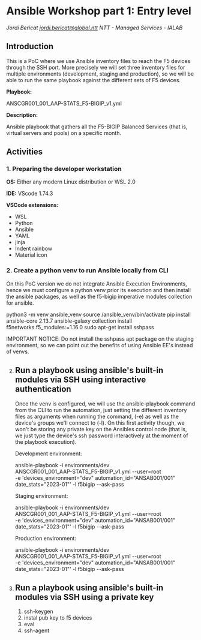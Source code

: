 # Ansible Workshop part 1: Entry level

*Jordi Bericat*
*jordi.bericat@global.ntt*
*NTT - Managed Services - IALAB*

## Introduction

This is a PoC where we use Ansible inventory files to reach the
F5 devices through the SSH port. More precisely we will set
three inventory files for multiple environments (development,
staging and production), so we will be able to run the same
playbook against the different sets of F5 devices.

**Playbook:**

ANSCGR001_001_AAP-STATS_F5-BIGIP_v1.yml

**Description:**

Ansible playbook that gathers all the F5-BIGIP Balanced Services
(that is, virtual servers and pools) on a specific month.

## Activities

### 1. Preparing the developer workstation

**OS:** Either any modern Linux distribution or WSL 2.0

**IDE:** VScode 1.74.3

**VSCode extensions:**

- WSL
- Python
- Ansible
- YAML
- jinja
- Indent rainbow
- Material icon

### 2. Create a python venv to run Ansible locally from CLI

On this PoC version we do not integrate Ansible Execution
Environments, hence we must configure a python venv prior its
execution and then install the ansible packages, as well as the
f5-bigip imperative modules collection for ansible.

   python3 -m venv ansible_venv
   source /ansible_venv/bin/activate
   pip install ansible-core 2.13.7
   ansible-galaxy collection install f5networks.f5_modules:=1.16.0
   sudo apt-get install sshpass

   IMPORTANT NOTICE: Do not install the sshpass apt package on the
   staging environment, so we can point out the benefits of using
   Ansible EE's instead of venvs.

2. Run a playbook using ansible's built-in modules via SSH using interactive authentication
   ----------------------------------------------------------------------------------------

   Once the venv is configured, we will use the ansible-playbook
   command from the CLI to run the automation, just setting the
   different inventory files as arguments when running the command,
   (-e) as well as the device's groups we'll connect to (-l). On
   this first activity though, we won't be storing any private key
   on the Ansibles control node (that is, we just type the device's
   ssh password interactively at the moment of the playbook
   execution).

   Development environment:

   ansible-playbook -i environments/dev \
   ANSCGR001_001_AAP-STATS_F5-BIGIP_v1.yml --user=root \
   -e 'devices_environment="dev" automation_id="ANSAB001/001" \
   date_stats="2023-01"' -l f5bigip --ask-pass

   Staging environment:

   ansible-playbook -i environments/dev \
   ANSCGR001_001_AAP-STATS_F5-BIGIP_v1.yml --user=root \
   -e 'devices_environment="dev" automation_id="ANSAB001/001" \
   date_stats="2023-01"' -l f5bigip --ask-pass

   Production environment:

   ansible-playbook -i environments/dev \
   ANSCGR001_001_AAP-STATS_F5-BIGIP_v1.yml --user=root \
   -e 'devices_environment="dev" automation_id="ANSAB001/001" \
   date_stats="2023-01"' -l f5bigip --ask-pass

3. Run a playbook using ansible's built-in modules via SSH using a private key
   ---------------------------------------------------------------------------

   1) ssh-keygen
   2) instal pub key to f5 devices
   3) eval
   4) ssh-agent
